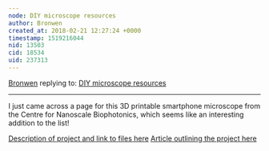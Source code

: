 ```yaml
---
node: DIY microscope resources
author: Bronwen
created_at: 2018-02-21 12:27:24 +0000
timestamp: 1519216044
nid: 13503
cid: 18534
uid: 237313
---
```




[Bronwen](../profile/Bronwen) replying to: [DIY microscope resources](../notes/liz/09-28-2016/diy-microscope-resources)

----
I just came across a page for this 3D printable smartphone microscope from the Centre for Nanoscale Biophotonics, which seems like an interesting addition to the list! 


[Description of project and link to files here](http://cnbp.org.au/online-tools)
[Article outlining the project here](https://www.nature.com/articles/s41598-018-21543-2)